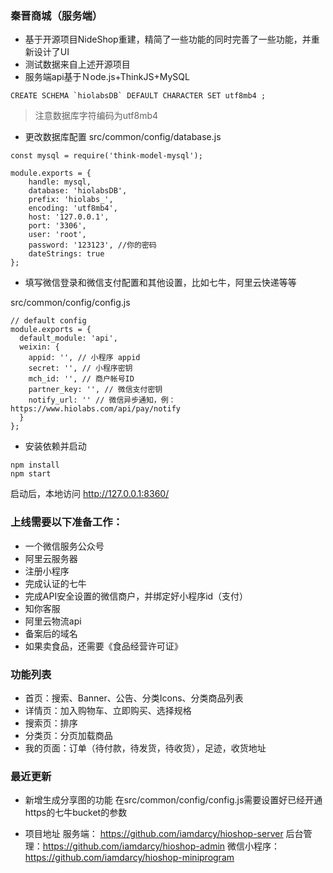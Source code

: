 ### 秦晋商城（服务端）

+ 基于开源项目NideShop重建，精简了一些功能的同时完善了一些功能，并重新设计了UI
+ 测试数据来自上述开源项目
+ 服务端api基于Ｎode.js+ThinkJS+MySQL


```
CREATE SCHEMA `hiolabsDB` DEFAULT CHARACTER SET utf8mb4 ;
```
> 注意数据库字符编码为utf8mb4
+ 更改数据库配置
  src/common/config/database.js
```
const mysql = require('think-model-mysql');

module.exports = {
    handle: mysql,
    database: 'hiolabsDB',
    prefix: 'hiolabs_',
    encoding: 'utf8mb4',
    host: '127.0.0.1',
    port: '3306',
    user: 'root',
    password: '123123', //你的密码
    dateStrings: true
};
```

+ 填写微信登录和微信支付配置和其他设置，比如七牛，阿里云快递等等

src/common/config/config.js
```
// default config
module.exports = {
  default_module: 'api',
  weixin: {
    appid: '', // 小程序 appid
    secret: '', // 小程序密钥
    mch_id: '', // 商户帐号ID
    partner_key: '', // 微信支付密钥
    notify_url: '' // 微信异步通知，例：https://www.hiolabs.com/api/pay/notify
  }
};
```

+ 安装依赖并启动
```
npm install
npm start
```
启动后，本地访问 http://127.0.0.1:8360/

### 上线需要以下准备工作：
+ 一个微信服务公众号
+ 阿里云服务器
+ 注册小程序
+ 完成认证的七牛
+ 完成API安全设置的微信商户，并绑定好小程序id（支付）
+ 知你客服
+ 阿里云物流api
+ 备案后的域名
+ 如果卖食品，还需要《食品经营许可证》

### 功能列表
+ 首页：搜索、Banner、公告、分类Icons、分类商品列表
+ 详情页：加入购物车、立即购买、选择规格
+ 搜索页：排序
+ 分类页：分页加载商品
+ 我的页面：订单（待付款，待发货，待收货），足迹，收货地址



### 最近更新
- 新增生成分享图的功能
在src/common/config/config.js需要设置好已经开通https的七牛bucket的参数

- 项目地址
服务端： https://github.com/iamdarcy/hioshop-server
后台管理：https://github.com/iamdarcy/hioshop-admin
微信小程序：https://github.com/iamdarcy/hioshop-miniprogram

